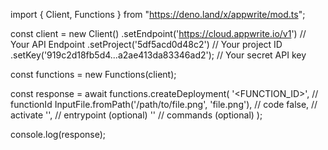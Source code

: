 import { Client, Functions } from "https://deno.land/x/appwrite/mod.ts";

const client = new Client()
    .setEndpoint('https://cloud.appwrite.io/v1') // Your API Endpoint
    .setProject('5df5acd0d48c2') // Your project ID
    .setKey('919c2d18fb5d4...a2ae413da83346ad2'); // Your secret API key

const functions = new Functions(client);

const response = await functions.createDeployment(
    '<FUNCTION_ID>', // functionId
    InputFile.fromPath('/path/to/file.png', 'file.png'), // code
    false, // activate
    '<ENTRYPOINT>', // entrypoint (optional)
    '<COMMANDS>' // commands (optional)
);

console.log(response);
